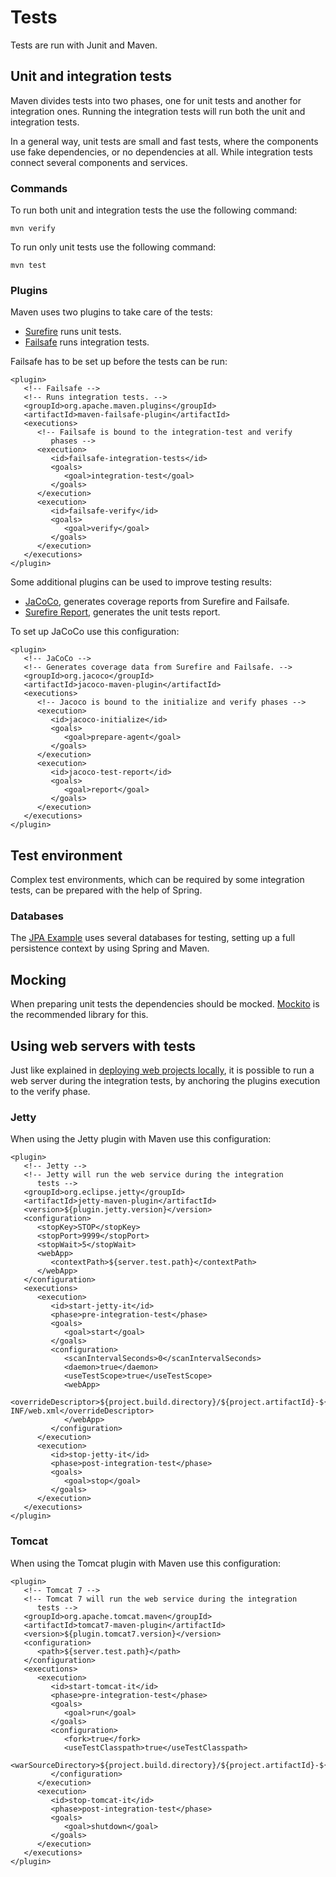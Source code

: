 # Tests

Tests are run with Junit and Maven.

## Unit and integration tests

Maven divides tests into two phases, one for unit tests and another for integration ones. Running the integration tests will run both the unit and integration tests.

In a general way, unit tests are small and fast tests, where the components use fake dependencies, or no dependencies at all. While integration tests connect several components and services.

### Commands

To run both unit and integration tests the use the following command:

```
mvn verify
```

To run only unit tests use the following command:

```
mvn test
```

### Plugins

Maven uses two plugins to take care of the tests:

- [Surefire](https://maven.apache.org/surefire/maven-surefire-plugin/) runs unit tests.
- [Failsafe](https://maven.apache.org/surefire/maven-failsafe-plugin/) runs integration tests.

Failsafe has to be set up before the tests can be run:

```
<plugin>
   <!-- Failsafe -->
   <!-- Runs integration tests. -->
   <groupId>org.apache.maven.plugins</groupId>
   <artifactId>maven-failsafe-plugin</artifactId>
   <executions>
      <!-- Failsafe is bound to the integration-test and verify 
         phases -->
      <execution>
         <id>failsafe-integration-tests</id>
         <goals>
            <goal>integration-test</goal>
         </goals>
      </execution>
      <execution>
         <id>failsafe-verify</id>
         <goals>
            <goal>verify</goal>
         </goals>
      </execution>
   </executions>
</plugin>
```

Some additional plugins can be used to improve testing results:

- [JaCoCo](http://eclemma.org/jacoco/trunk/doc/maven.html), generates coverage reports from Surefire and Failsafe.
- [Surefire Report](https://maven.apache.org/surefire/maven-surefire-report-plugin/), generates the unit tests report.

To set up JaCoCo use this configuration:

```
<plugin>
   <!-- JaCoCo -->
   <!-- Generates coverage data from Surefire and Failsafe. -->
   <groupId>org.jacoco</groupId>
   <artifactId>jacoco-maven-plugin</artifactId>
   <executions>
      <!-- Jacoco is bound to the initialize and verify phases -->
      <execution>
         <id>jacoco-initialize</id>
         <goals>
            <goal>prepare-agent</goal>
         </goals>
      </execution>
      <execution>
         <id>jacoco-test-report</id>
         <goals>
            <goal>report</goal>
         </goals>
      </execution>
   </executions>
</plugin>
```

## Test environment

Complex test environments, which can be required by some integration tests, can be prepared with the help of Spring.

### Databases

The [JPA Example][jpa-example] uses several databases for testing, setting up a full persistence context by using Spring and Maven.

## Mocking

When preparing unit tests the dependencies should be mocked. [Mockito][mockito] is the recommended library for this.

## Using web servers with tests

Just like explained in [deploying web projects locally][deploying_locally], it is possible to run a web server during the integration tests, by anchoring the plugins execution to the verify phase.

### Jetty

When using the Jetty plugin with Maven use this configuration:

```
<plugin>
   <!-- Jetty -->
   <!-- Jetty will run the web service during the integration 
      tests -->
   <groupId>org.eclipse.jetty</groupId>
   <artifactId>jetty-maven-plugin</artifactId>
   <version>${plugin.jetty.version}</version>
   <configuration>
      <stopKey>STOP</stopKey>
      <stopPort>9999</stopPort>
      <stopWait>5</stopWait>
      <webApp>
         <contextPath>${server.test.path}</contextPath>
      </webApp>
   </configuration>
   <executions>
      <execution>
         <id>start-jetty-it</id>
         <phase>pre-integration-test</phase>
         <goals>
            <goal>start</goal>
         </goals>
         <configuration>
            <scanIntervalSeconds>0</scanIntervalSeconds>
            <daemon>true</daemon>
            <useTestScope>true</useTestScope>
            <webApp>
               <overrideDescriptor>${project.build.directory}/${project.artifactId}-${project.version}/WEB-INF/web.xml</overrideDescriptor>
            </webApp>
         </configuration>
      </execution>
      <execution>
         <id>stop-jetty-it</id>
         <phase>post-integration-test</phase>
         <goals>
            <goal>stop</goal>
         </goals>
      </execution>
   </executions>
</plugin>
```

### Tomcat

When using the Tomcat plugin with Maven use this configuration:

```
<plugin>
   <!-- Tomcat 7 -->
   <!-- Tomcat 7 will run the web service during the integration 
      tests -->
   <groupId>org.apache.tomcat.maven</groupId>
   <artifactId>tomcat7-maven-plugin</artifactId>
   <version>${plugin.tomcat7.version}</version>
   <configuration>
      <path>${server.test.path}</path>
   </configuration>
   <executions>
      <execution>
         <id>start-tomcat-it</id>
         <phase>pre-integration-test</phase>
         <goals>
            <goal>run</goal>
         </goals>
         <configuration>
            <fork>true</fork>
            <useTestClasspath>true</useTestClasspath>
            <warSourceDirectory>${project.build.directory}/${project.artifactId}-${project.version}/</warSourceDirectory>
         </configuration>
      </execution>
      <execution>
         <id>stop-tomcat-it</id>
         <phase>post-integration-test</phase>
         <goals>
            <goal>shutdown</goal>
         </goals>
      </execution>
   </executions>
</plugin>
```

[deploying_locally]: ./web_locally.md
[jpa-example]: https://github.com/Bernardo-MG/jpa-example
[mockito]: http://site.mockito.org/
